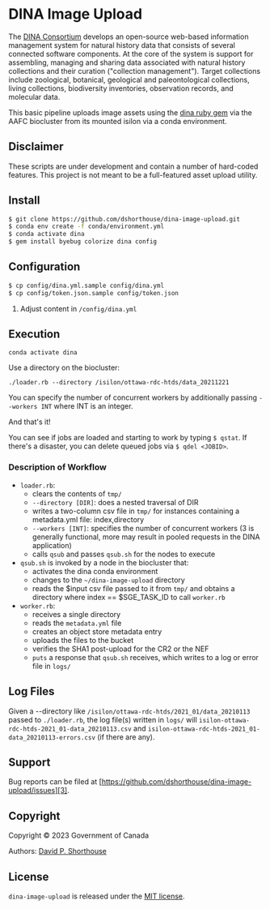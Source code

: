 # DINA Image Upload

The [DINA Consortium][1] develops an open-source web-based information management system for natural history data that consists of several connected software components. At the core of the system is support for assembling, managing and sharing data associated with natural history collections and their curation ("collection management"). Target collections include zoological, botanical, geological and paleontological collections, living collections, biodiversity inventories, observation records, and molecular data.

This basic pipeline uploads image assets using the [dina ruby gem][2] via the AAFC biocluster from its mounted isilon via a conda environment.

## Disclaimer

These scripts are under development and contain a number of hard-coded features. This project is not meant to be a full-featured asset upload utility.

## Install

```bash
$ git clone https://github.com/dshorthouse/dina-image-upload.git
$ conda env create -f conda/environment.yml
$ conda activate dina
$ gem install byebug colorize dina config
```
## Configuration

```bash
$ cp config/dina.yml.sample config/dina.yml
$ cp config/token.json.sample config/token.json
```
1. Adjust content in `/config/dina.yml`

## Execution

`conda activate dina`

Use a directory on the biocluster:

`./loader.rb --directory /isilon/ottawa-rdc-htds/data_20211221`

You can specify the number of concurrent workers by additionally passing `--workers INT` where INT is an integer.

And that's it!

You can see if jobs are loaded and starting to work by typing `$ qstat`. If there's a disaster, you can delete queued jobs via `$ qdel <JOBID>`.

### Description of Workflow

- `loader.rb`:
  - clears the contents of `tmp/`
  - `--directory [DIR]`: does a nested traversal of DIR
  - writes a two-column csv file in `tmp/` for instances containing a metadata.yml file: index,directory
  - `--workers [INT]`: specifies the number of concurrent workers (3 is generally functional, more may result in pooled requests in the DINA application)
  - calls `qsub` and passes `qsub.sh` for the nodes to execute
- `qsub.sh` is invoked by a node in the biocluster that:
  - activates the dina conda environment
  - changes to the `~/dina-image-upload` directory
  - reads the $input csv file passed to it from `tmp/` and obtains a directory where index == $SGE_TASK_ID to call `worker.rb`
- `worker.rb`:
  - receives a single directory
  - reads the `metadata.yml` file
  - creates an object store metadata entry
  - uploads the files to the bucket
  - verifies the SHA1 post-upload for the CR2 or the NEF
  - `puts` a response that `qsub.sh` receives, which writes to a log or error file in `logs/`

## Log Files

Given a --directory like `/isilon/ottawa-rdc-htds/2021_01/data_20210113` passed to `./loader.rb`, the log file(s) written in `logs/` will `isilon-ottawa-rdc-htds-2021_01-data_20210113.csv` and `isilon-ottawa-rdc-htds-2021_01-data_20210113-errors.csv` (if there are any).

## Support

Bug reports can be filed at [https://github.com/dshorthouse/dina-image-upload/issues][3].

## Copyright
Copyright © 2023 Government of Canada

Authors: [David P. Shorthouse][4]

## License

`dina-image-upload` is released under the [MIT license][5].

[1]: https://dina-project.net/
[2]: https://rubygems.org/gems/dina
[3]: https://github.com/dshorthouse/dina-image-upload/issues
[4]: https://github.com/dshorthouse
[5]: http://www.opensource.org/licenses/MIT
